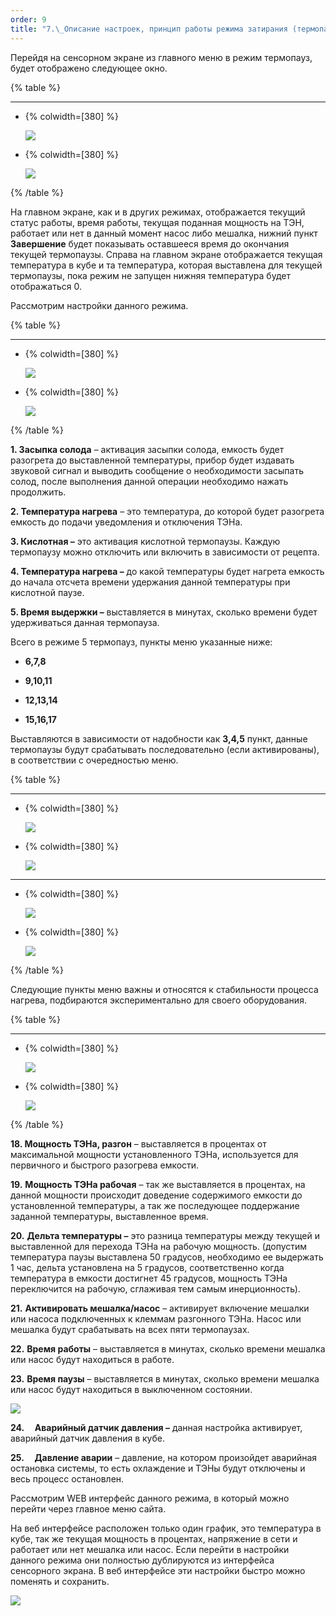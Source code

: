 ```yaml
---
order: 9
title: "7.\_Описание настроек, принцип работы режима затирания (термопауз)"
---
```


Перейдя на сенсорном экране из главного меню в режим термопауз, будет отображено следующее окно.

{% table %}

---

*  {% colwidth=[380] %}

   ![](./7-opisanie-nastroek-princip-raboty-rezhima-zati.png)

*  {% colwidth=[380] %}

   ![](./7-opisanie-nastroek-princip-raboty-rezhima-zati-2.png)

{% /table %}

На главном экране, как и в других режимах, отображается текущий статус работы, время работы, текущая поданная мощность на ТЭН, работает или нет в данный момент насос либо мешалка, нижний пункт **Завершение** будет показывать оставшееся время до окончания текущей термопаузы. Справа на главном экране отображается текущая температура в кубе и та температура, которая выставлена для текущей термопаузы, пока режим не запущен нижняя температура будет отображаться 0.

Рассмотрим настройки данного режима.

{% table %}

---

*  {% colwidth=[380] %}

   ![](./7-opisanie-nastroek-princip-raboty-rezhima-zati-3.png)

*  {% colwidth=[380] %}

   ![](./7-opisanie-nastroek-princip-raboty-rezhima-zati-4.png)

{% /table %}

**1\. Засыпка солода** – активация засыпки солода, емкость будет разогрета до выставленной температуры, прибор будет издавать звуковой сигнал и выводить сообщение о необходимости засыпать солод, после выполнения данной операции необходимо нажать продолжить.

**2\. Температура нагрева** – это температура, до которой будет разогрета емкость до подачи уведомления и отключения ТЭНа.

**3\. Кислотная –** это активация кислотной термопаузы. Каждую термопаузу можно отключить или включить в зависимости от рецепта.

**4\. Температура нагрева –** до какой температуры будет нагрета емкость до начала отсчета времени удержания данной температуры при кислотной паузе.

**5\. Время выдержки –** выставляется в минутах, сколько времени будет удерживаться данная термопауза.

Всего в режиме 5 термопауз, пункты меню указанные ниже:

-  **6,7,8**

-  **9,10,11**

-  **12,13,14**

-  **15,16,17**

Выставляются в зависимости от надобности как **3,4,5** пункт, данные термопаузы будут срабатывать последовательно (если активированы), в соответствии с очередностью меню.

{% table %}

---

*  {% colwidth=[380] %}

   ![](./7-opisanie-nastroek-princip-raboty-rezhima-zati-5.png)

*  {% colwidth=[380] %}

   ![](./7-opisanie-nastroek-princip-raboty-rezhima-zati-6.png)

---

*  {% colwidth=[380] %}

   ![](./7-opisanie-nastroek-princip-raboty-rezhima-zati-7.png)

*  {% colwidth=[380] %}

   ![](./7-opisanie-nastroek-princip-raboty-rezhima-zati-8.png)

{% /table %}

Следующие пункты меню важны и относятся к стабильности процесса нагрева, подбираются экспериментально для своего оборудования.

{% table %}

---

*  {% colwidth=[380] %}

   ![](./7-opisanie-nastroek-princip-raboty-rezhima-zati-9.png)

*  {% colwidth=[380] %}

   ![](./7-opisanie-nastroek-princip-raboty-rezhima-zati-10.png)

{% /table %}

**18\. Мощность ТЭНа, разгон** – выставляется в процентах от максимальной мощности установленного ТЭНа, используется для первичного и быстрого разогрева емкости.

**19\.** **Мощность ТЭНа рабочая** – так же выставляется в процентах, на данной мощности происходит доведение содержимого емкости до установленной температуры, а так же последующее поддержание заданной температуры, выставленное время.

**20\.** **Дельта температуры –** это разница температуры между текущей и выставленной для перехода ТЭНа на рабочую мощность. (допустим температура паузы выставлена 50 градусов, необходимо ее выдержать 1 час, дельта установлена на 5 градусов, соответственно когда температура в емкости достигнет 45 градусов, мощность ТЭНа переключится на рабочую, сглаживая тем самым инерционность).

**21\.** **Активировать мешалка/насос** – активирует включение мешалки или насоса подключенных к клеммам разгонного ТЭНа. Насос или мешалка будут срабатывать на всех пяти термопаузах.

**22\.** **Время работы** – выставляется в минутах, сколько времени мешалка или насос будут находиться в работе.

**23\.** **Время паузы** – выставляется в минутах, сколько времени мешалка или насос будут находиться в выключенном состоянии.

![](./7-opisanie-nastroek-princip-raboty-rezhima-zati-11.png)

**24\.     Аварийный датчик давления –** данная настройка активирует, аварийный датчик давления в кубе.

**25\.     Давление аварии** – давление, на котором произойдет аварийная остановка системы, то есть охлаждение и ТЭНы будут отключены и весь процесс остановлен.

Рассмотрим WEB интерфейс данного режима, в который можно перейти через главное меню сайта.

На веб интерфейсе расположен только один график, это температура в кубе, так же текущая мощность в процентах, напряжение в сети и работает или нет мешалка или насос. Если перейти в настройки данного режима они полностью дублируются из интерфейса сенсорного экрана. В веб интерфейсе эти настройки быстро можно поменять и сохранить.

![](./7-opisanie-nastroek-princip-raboty-rezhima-zati-12.png)
